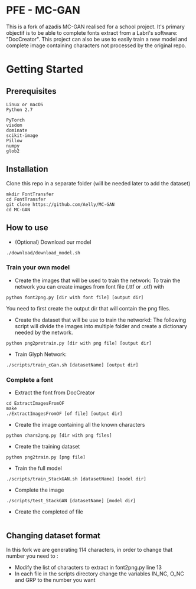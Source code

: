 # PFE - MC-GAN

This is a fork of azadis MC-GAN realised for a school project. It's primary objectif is to 
be able to complete fonts extract from a Labri's software: "DocCreator". This project can also 
be use to easily train a new model and complete image containing characters not processed by the 
original repo.

# Getting Started

## Prerequisites

```
Linux or macOS
Python 2.7

PyTorch
visdom
dominate
scikit-image
Pillow
numpy
glob2
```

## Installation

Clone this repo in a separate folder (will be needed later to add the dataset)

```
mkdir FontTransfer
cd FontTransfer
git clone https://github.com/Aelly/MC-GAN
cd MC-GAN
```

## How to use

- (Optional) Download our model
```
./download/download_model.sh
```

### Train your own model

- Create the images that will be used to train the network:
To train the network you can create images from font file (.ttf or .otf) with
```
python font2png.py [dir with font file] [output dir]
```
You need to first create the output dir that will contain the png files.

- Create the dataset that will be use to train the networkd:
The following script will divide the images into multiple folder and create a dictionary needed by the network.
```
python png2pretrain.py [dir with png file] [output dir]
```

- Train Glyph Network:
```
./scripts/train_cGan.sh [datasetName] [output dir]

```
### Complete a font

- Extract the font from DocCreator
```
cd ExtractImagesFromOF
make
./ExtractImagesFromOF [of file] [output dir]
```

- Create the image containing all the known characters 
```
python chars2png.py [dir with png files]
```

- Create the training dataset
```
python png2train.py [png file]
```

- Train the full model
```
./scripts/train_StackGAN.sh [datasetName] [model dir]
```

- Complete the image
```
./scripts/test_StackGAN [datasetName] [model dir]
```

- Create the completed of file
```

```
## Changing dataset format

In this fork we are generating 114 characters, in order to change that number you need to :
- Modify the list of characters to extract in font2png.py line 13
- In each file in the scripts directory change the variables IN_NC, O_NC and GRP to the number you want

